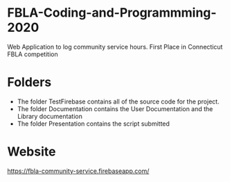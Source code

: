 # FBLA-Coding-and-Programmming-2020
Web Application to log community service hours. First Place in Connecticut FBLA competition
# Folders
- The folder TestFirebase contains all of the source code for the project.
- The folder Documentation contains the User Documentation and the Library documentation
- The folder Presentation contains the script submitted
# Website
https://fbla-community-service.firebaseapp.com/
